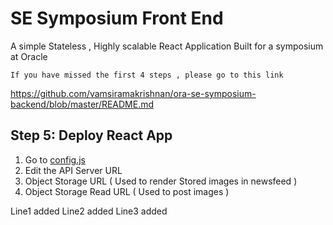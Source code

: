 # SE Symposium Front End 
A simple Stateless , Highly scalable React Application Built for a symposium at Oracle

```If you have missed the first 4 steps , please go to this link```

https://github.com/vamsiramakrishnan/ora-se-symposium-backend/blob/master/README.md

## Step 5: Deploy React App 
1. Go to [config.js](https://github.com/vamsiramakrishnan/ora-se-symposium-frontend/blob/master/src/config.js)
2. Edit the API Server URL 
3. Object Storage URL ( Used to render Stored images in newsfeed )
4. Object Storage Read URL ( Used to post images )


Line1 added
Line2 added
Line3 added